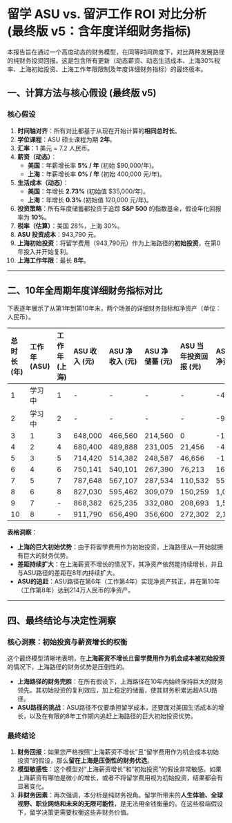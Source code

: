 # 留学 ASU vs. 留沪工作 ROI 对比分析 (最终版 v5：含年度详细财务指标)

本报告旨在通过一个高度动态的财务模型，在同等时间跨度下，对比两种发展路径的纯财务投资回报。这是包含所有更新（动态薪资、动态生活成本、上海30%税率、上海初始投资、上海工作年限限制及年度详细财务指标）的最终版本。

## 一、计算方法与核心假设 (最终版 v5)

### 核心假设

1.  **时间轴对齐**：所有对比都基于从现在开始计算的**相同总时长**。
2.  **学位课程**：ASU 硕士课程为期 **2年**。
3.  **汇率**：1 美元 = 7.2 人民币。
4.  **薪资（动态）**：
    - **美国**：年薪增长率 **5% / 年** (初始 $90,000/年)。
    - **上海**：年薪增长率 **0% / 年** (初始 400,000 元/年)。
5.  **生活成本（动态）**：
    - **美国**：年增长 **2.73%** (初始值 $35,000/年)。
    - **上海**：年增长 **0.3%** (初始值 120,000 元/年)。
6.  **投资策略**：所有年度储蓄都投资于追踪 **S&P 500** 的指数基金，假设年化回报率为 **10%**。
7.  **税率（估算）**：美国 28%，上海 30%。
8.  **ASU 投资成本**：943,790 元。
9.  **上海初始投资**：将留学费用（943,790元）作为上海路径的**初始投资**，在第0年投入并开始复利。
10. **上海工作年限**：最长 **8年**。

---

## 二、10年全周期年度详细财务指标对比

下表逐年展示了从第1年到第10年末，两个场景的详细财务指标和净资产（单位：人民币）。

| 总时长 (年) | 工作年 (ASU) | 工作年 (上海) | ASU 收入 (元) | ASU 净收入 (元) | ASU 净储蓄 (元) | ASU 当年投资回报 (元) | ASU 年末净资产 (元) | 上海 收入 (元) | 上海 净收入 (元) | 上海 净储蓄 (元) | 上海 当年投资回报 (元) | 上海 年末净资产 (元) |
| :--- | :--- | :--- | :--- | :--- | :--- | :--- | :--- | :--- | :--- | :--- | :--- | :--- |
| 1 | 学习中 | 1 | - | - | - | - | -471,895 | 400,000 | 280,000 | 160,000 | 94,379 | 1,198,169 |
| 2 | 学习中 | 2 | - | - | - | - | -943,790 | 400,000 | 280,000 | 159,640 | 119,817 | 1,477,640 |
| 3 | 1 | 3 | 648,000 | 466,560 | 214,560 | 0 | -181,663 | 400,000 | 280,000 | 159,279 | 147,764 | 1,784,683 |
| 4 | 2 | 4 | 680,400 | 489,888 | 231,005 | 21,456 | -476,769 | 400,000 | 280,000 | 158,917 | 178,468 | 2,122,068 |
| 5 | 3 | 5 | 714,420 | 514,382 | 248,587 | 46,656 | -181,663 | 400,000 | 280,000 | 158,553 | 212,207 | 2,492,828 |
| 6 | 4 | 6 | 750,141 | 540,101 | 267,390 | 76,213 | 161,532 | 400,000 | 280,000 | 158,189 | 249,283 | 2,999,300 |
| 7 | 5 | 7 | 787,648 | 567,107 | 287,534 | 110,532 | 558,800 | 400,000 | 280,000 | 157,824 | 299,930 | 3,457,054 |
| 8 | 6 | 8 | 827,030 | 595,462 | 309,079 | 150,259 | 1,016,784 | 400,000 | 280,000 | 157,457 | 345,705 | 3,960,216 |
| 9 | 7 | - | 868,382 | 625,235 | 332,080 | 208,693 | 1,542,888 | - | - | - | - | - |
| 10 | 8 | - | 911,790 | 656,490 | 356,600 | 272,302 | 2,145,334 | - | - | - | - | - |

**表格洞察**：
- **上海的巨大初始优势**：由于将留学费用作为初始投资，上海路径从一开始就拥有巨大的财务优势。
- **差距持续扩大**：在上海薪资不增长的情况下，其净资产依然能持续增长，并且与ASU路径的差距在8年内持续扩大。
- **ASU的追赶**：ASU路径在第6年（工作第4年）实现净资产转正，并在第10年（工作第8年）达到214万人民币的净资产。

---

## 四、最终结论与决定性洞察

### 核心洞察：初始投资与薪资增长的权衡

这个最终模型清晰地表明，在**上海薪资不增长**且**留学费用作为机会成本被初始投资**的情况下，上海路径的财务优势是压倒性的。

-   **上海路径的财务完胜**：在所有假设下，上海路径在10年内始终保持巨大的财务领先。其初始投资的复利效应，加上稳定的储蓄，使其财务积累远超ASU路径。
-   **ASU路径的挑战**：ASU路径不仅要承担留学成本，还要面对美国生活成本的增长，以及在有限的8年工作期内追赶上海路径的巨大初始投资优势。

### 最终结论

1.  **财务回报**：如果您严格按照“上海薪资不增长”且“留学费用作为机会成本初始投资”的假设，那么**留在上海是压倒性的财务优选**。
2.  **模型敏感性**：这个模型对“上海薪资增长”和“初始投资”的假设非常敏感。如果上海薪资有哪怕是微小的增长，或者不将留学费用视为初始投资，结果都会有显著变化。
3.  **非财务因素**：再次强调，本分析是纯财务视角。留学所带来的**人生体验、全球视野、职业网络和未来的无限可能性**，是无法用金钱衡量的。在这些极端假设下，留学决策更需要权衡这些非财务价值。